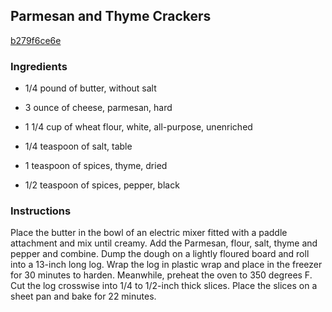 ## Parmesan and Thyme Crackers

[b279f6ce6e](http://www.foodnetwork.com/recipes/ina-garten/parmesan-black-pepper-crackers-recipe.html)

### Ingredients

 - 1/4 pound of butter, without salt

 - 3 ounce of cheese, parmesan, hard

 - 1 1/4 cup of wheat flour, white, all-purpose, unenriched

 - 1/4 teaspoon of salt, table

 - 1 teaspoon of spices, thyme, dried

 - 1/2 teaspoon of spices, pepper, black

### Instructions

Place the butter in the bowl of an electric mixer fitted with a paddle attachment and mix until creamy. Add the Parmesan, flour, salt, thyme and pepper and combine. Dump the dough on a lightly floured board and roll into a 13-inch long log. Wrap the log in plastic wrap and place in the freezer for 30 minutes to harden. Meanwhile, preheat the oven to 350 degrees F. Cut the log crosswise into 1/4 to 1/2-inch thick slices. Place the slices on a sheet pan and bake for 22 minutes.